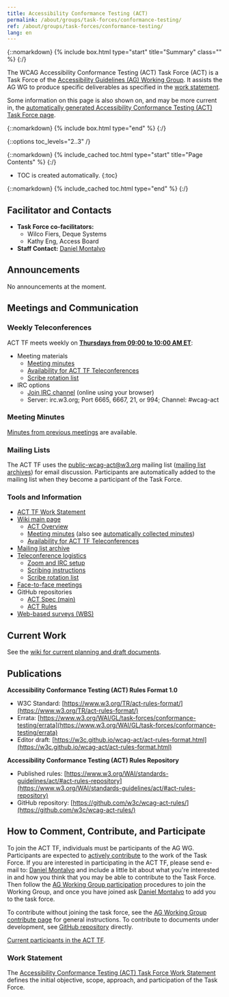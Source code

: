 ```yaml
---
title: Accessibility Conformance Testing (ACT)
permalink: /about/groups/task-forces/conformance-testing/
ref: /about/groups/task-forces/conformance-testing/
lang: en
---
```


{::nomarkdown}
{% include box.html type="start" title="Summary" class="" %}
{:/}

The WCAG Accessibility Conformance Testing (ACT) Task Force (ACT) is a Task Force of the [Accessibility Guidelines (AG) Working Group](/about/groups/agwg/). It assists the AG WG to produce specific deliverables as specified in the [work statement](/about/groups/task-forces/conformance-testing/work-statement/).

Some information on this page is also shown on, and may be more current in, the [automatically generated Accessibility Conformance Testing (ACT) Task Force page](https://www.w3.org/groups/tf/wcag-act).

{::nomarkdown}
{% include box.html type="end" %}
{:/}

{::options toc_levels="2..3" /}

{::nomarkdown}
{% include_cached toc.html type="start" title="Page Contents" %}
{:/}

-   TOC is created automatically.
{:toc}

{::nomarkdown}
{% include_cached toc.html type="end" %}
{:/}

## Facilitator and Contacts

- **Task Force co-facilitators:**
    - Wilco Fiers, Deque Systems
    - Kathy Eng, Access Board
- **Staff Contact:** [Daniel Montalvo](https://www.w3.org/People/#dmontalvo)

## Announcements

No announcements at the moment.

## Meetings and Communication

### Weekly Teleconferences

ACT TF meets weekly on **[Thursdays from 09:00 to 10:00 AM ET](https://www.timeanddate.com/worldclock/fixedtime.html?iso=20230330T09&p1=43&ah=1)**:

- Meeting materials
    - [Meeting minutes](https://www.w3.org/WAI/GL/task-forces/conformance-testing/wiki/Meeting_Minutes)
    - [Availability for ACT TF Teleconferences](https://www.w3.org/2002/09/wbs/93339/availability/)
    - [Scribe rotation list](https://www.w3.org/WAI/GL/task-forces/conformance-testing/wiki/Scribe_Rotation_List)
- IRC options
    - [Join IRC channel](http://irc.w3.org/?channels=#wcag-act) (online using your browser)
    - Server: irc.w3.org; Port 6665, 6667, 21, or 994; Channel: #wcag-act

### Meeting Minutes

[Minutes from previous meetings](https://www.w3.org/WAI/GL/task-forces/conformance-testing/wiki/Meeting_Minutes) are available.

### Mailing Lists

The ACT TF uses the public-wcag-act@w3.org mailing list ([mailing list archives](http://lists.w3.org/Archives/Public/public-wcag-act/)) for email discussion. Participants are automatically added to the mailing list when they become a participant of the Task Force.

### Tools and Information

- [ACT TF Work Statement](/about/groups/task-forces/conformance-testing/work-statement)
- [Wiki main page](https://www.w3.org/WAI/GL/task-forces/conformance-testing/wiki/)
    - [ACT Overview](https://www.w3.org/WAI/GL/task-forces/conformance-testing/wiki/ACT_Overview_-_What_is_ACT)
    - [Meeting minutes](https://www.w3.org/WAI/GL/task-forces/conformance-testing/wiki/Meeting_Minutes) (also see [automatically collected minutes](https://www.w3.org/WAI/GL/task-forces/conformance-testing/minutes))
    - [Availability for ACT TF Teleconferences](https://www.w3.org/2002/09/wbs/93339/availability/)
- [Mailing list archive](http://lists.w3.org/Archives/Public/public-wcag-act/)
- [Teleconference logistics](https://www.w3.org/WAI/GL/task-forces/conformance-testing/wiki/Teleconference_Logistics)
    - [Zoom and IRC setup](https://www.w3.org/WAI/GL/task-forces/conformance-testing/wiki/Zoom_and_IRC_Setup)
    - [Scribing instructions](https://www.w3.org/WAI/GL/task-forces/conformance-testing/wiki/Scribing_Instructions)
    - [Scribe rotation list](https://www.w3.org/WAI/GL/task-forces/conformance-testing/wiki/Scribe_Rotation_List)
- [Face-to-face meetings](https://www.w3.org/WAI/GL/task-forces/conformance-testing/wiki/Face-to-Face_Meetings)
- GitHub repositories
    - [ACT Spec (main)](https://github.com/w3c/wcag-act/)
    - [ACT Rules](https://github.com/w3c/wcag-act-rules/)
- [Web-based surveys (WBS)](https://www.w3.org/2002/09/wbs/93339/)

## Current Work

See the [wiki for current planning and draft documents](https://www.w3.org/WAI/GL/task-forces/conformance-testing/wiki/).

## Publications

**Accessibility Conformance Testing (ACT) Rules Format 1.0**

- W3C Standard: [https://www.w3.org/TR/act-rules-format/](https://www.w3.org/TR/act-rules-format/)
- Errata: [https://www.w3.org/WAI/GL/task-forces/conformance-testing/errata](https://www.w3.org/WAI/GL/task-forces/conformance-testing/errata)
- Editor draft: [https://w3c.github.io/wcag-act/act-rules-format.html](https://w3c.github.io/wcag-act/act-rules-format.html)

**Accessibility Conformance Testing (ACT) Rules Repository**

- Published rules: [https://www.w3.org/WAI/standards-guidelines/act/#act-rules-repository](https://www.w3.org/WAI/standards-guidelines/act/#act-rules-repository)
- GitHub repository: [https://github.com/w3c/wcag-act-rules/](https://github.com/w3c/wcag-act-rules/)

## How to Comment, Contribute, and Participate

To join the ACT TF, individuals must be participants of the AG WG. Participants are expected to [actively contribute](https://www.w3.org/WAI/GL/task-forces/conformance-testing/work-statement#participation) to the work of the Task Force. If you are interested in participating in the ACT TF, please send e-mail to: [Daniel Montalvo](mailto:dmontalvo@w3.org?subject=ACT%20TF%20Enquiry) and include a little bit about what you're interested in and how you think that you may be able to contribute to the Task Force. Then follow the [AG Working Group participation](https://www.w3.org/WAI/GL/participation) procedures to join the Working Group, and once you have joined ask [Daniel Montalvo](mailto:dmontalvo@w3.org) to add you to the task force.

To contribute without joining the task force, see the [AG Working Group contribute page](https://www.w3.org/WAI/GL/contribute) for general instructions. To contribute to documents under development, see [GitHub repository](https://github.com/w3c/wcag-act/) directly.

[Current participants in the ACT TF](https://www.w3.org/2000/09/dbwg/details?group=93339&public=1).

### Work Statement

The [Accessibility Conformance Testing (ACT) Task Force Work Statement](/about/groups/task-forces/conformance-testing/work-statement/) defines the initial objective, scope, approach, and participation of the Task Force.